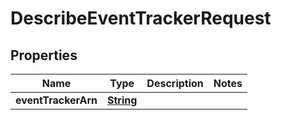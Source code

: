 

# DescribeEventTrackerRequest


## Properties

| Name | Type | Description | Notes |
|------------ | ------------- | ------------- | -------------|
|**eventTrackerArn** | [**String**](String.md) |  |  |



